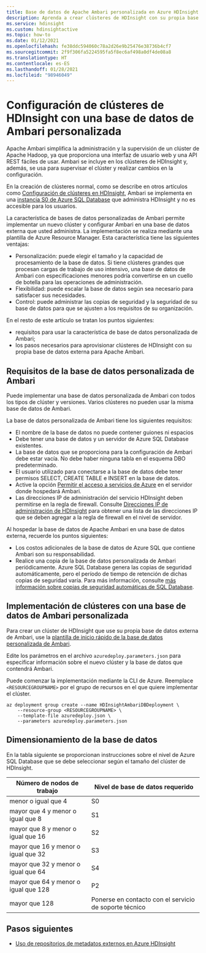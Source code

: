 ```yaml
---
title: Base de datos de Apache Ambari personalizada en Azure HDInsight
description: Aprenda a crear clústeres de HDInsight con su propia base de datos de Apache Ambari personalizada.
ms.service: hdinsight
ms.custom: hdinsightactive
ms.topic: how-to
ms.date: 01/12/2021
ms.openlocfilehash: fe38ddc594060c78a2d26e9b25476e38736b4cf7
ms.sourcegitcommit: 2f9f306fa5224595fa5f8ec6af498a0df4de08a8
ms.translationtype: HT
ms.contentlocale: es-ES
ms.lasthandoff: 01/28/2021
ms.locfileid: "98946049"
---
```

# <a name="set-up-hdinsight-clusters-with-a-custom-ambari-db"></a>Configuración de clústeres de HDInsight con una base de datos de Ambari personalizada

Apache Ambari simplifica la administración y la supervisión de un clúster de Apache Hadoop, ya que proporciona una interfaz de usuario web y una API REST fáciles de usar. Ambari se incluye en los clústeres de HDInsight y, además, se usa para supervisar el clúster y realizar cambios en la configuración.

En la creación de clústeres normal, como se describe en otros artículos como [Configuración de clústeres en HDInsight](hdinsight-hadoop-provision-linux-clusters.md), Ambari se implementa en una [instancia S0 de Azure SQL Database](../azure-sql/database/resource-limits-dtu-single-databases.md#standard-service-tier) que administra HDInsight y no es accesible para los usuarios.

La característica de bases de datos personalizadas de Ambari permite implementar un nuevo clúster y configurar Ambari en una base de datos externa que usted administra. La implementación se realiza mediante una plantilla de Azure Resource Manager. Esta característica tiene las siguientes ventajas:

- Personalización: puede elegir el tamaño y la capacidad de procesamiento de la base de datos. Si tiene clústeres grandes que procesan cargas de trabajo de uso intensivo, una base de datos de Ambari con especificaciones menores podría convertirse en un cuello de botella para las operaciones de administración.
- Flexibilidad: puede escalar la base de datos según sea necesario para satisfacer sus necesidades.
- Control: puede administrar las copias de seguridad y la seguridad de su base de datos para que se ajusten a los requisitos de su organización.

En el resto de este artículo se tratan los puntos siguientes:

- requisitos para usar la característica de base de datos personalizada de Ambari;
- los pasos necesarios para aprovisionar clústeres de HDInsight con su propia base de datos externa para Apache Ambari.

## <a name="custom-ambari-db-requirements"></a>Requisitos de la base de datos personalizada de Ambari

Puede implementar una base de datos personalizada de Ambari con todos los tipos de clúster y versiones. Varios clústeres no pueden usar la misma base de datos de Ambari.

La base de datos personalizada de Ambari tiene los siguientes requisitos:

- El nombre de la base de datos no puede contener guiones ni espacios
- Debe tener una base de datos y un servidor de Azure SQL Database existentes.
- La base de datos que se proporciona para la configuración de Ambari debe estar vacía. No debe haber ninguna tabla en el esquema DBO predeterminado.
- El usuario utilizado para conectarse a la base de datos debe tener permisos SELECT, CREATE TABLE e INSERT en la base de datos.
- Active la opción [Permitir el acceso a servicios de Azure](../azure-sql/database/vnet-service-endpoint-rule-overview.md#azure-portal-steps) en el servidor donde hospedará Ambari.
- Las direcciones IP de administración del servicio HDInsight deben permitirse en la regla de firewall. Consulte [Direcciones IP de administración de HDInsight](hdinsight-management-ip-addresses.md) para obtener una lista de las direcciones IP que se deben agregar a la regla de firewall en el nivel de servidor.

Al hospedar la base de datos de Apache Ambari en una base de datos externa, recuerde los puntos siguientes:

- Los costos adicionales de la base de datos de Azure SQL que contiene Ambari son su responsabilidad.
- Realice una copia de la base de datos personalizada de Ambari periódicamente. Azure SQL Database genera las copias de seguridad automáticamente, pero el período de tiempo de retención de dichas copias de seguridad varía. Para más información, consulte [más información sobre copias de seguridad automáticas de SQL Database](../azure-sql/database/automated-backups-overview.md).

## <a name="deploy-clusters-with-a-custom-ambari-db"></a>Implementación de clústeres con una base de datos de Ambari personalizada

Para crear un clúster de HDInsight que use su propia base de datos externa de Ambari, use la [plantilla de inicio rápido de la base de datos personalizada de Ambari](https://github.com/Azure/azure-quickstart-templates/tree/master/101-hdinsight-custom-ambari-db).

Edite los parámetros en el archivo `azuredeploy.parameters.json` para especificar información sobre el nuevo clúster y la base de datos que contendrá Ambari.

Puede comenzar la implementación mediante la CLI de Azure. Reemplace `<RESOURCEGROUPNAME>` por el grupo de recursos en el que quiere implementar el clúster.

```azurecli
az deployment group create --name HDInsightAmbariDBDeployment \
    --resource-group <RESOURCEGROUPNAME> \
    --template-file azuredeploy.json \
    --parameters azuredeploy.parameters.json
```

## <a name="database-sizing"></a>Dimensionamiento de la base de datos

En la tabla siguiente se proporcionan instrucciones sobre el nivel de Azure SQL Database que se debe seleccionar según el tamaño del clúster de HDInsight.

| Número de nodos de trabajo | Nivel de base de datos requerido |
|---|---|
| menor o igual que 4 | S0 |
| mayor que 4 y menor o igual que 8 | S1 |
| mayor que 8 y menor o igual que 16 | S2 |
| mayor que 16 y menor o igual que 32 | S3 |
| mayor que 32 y menor o igual que 64 | S4 |
| mayor que 64 y menor o igual que 128 | P2 |
| mayor que 128 | Ponerse en contacto con el servicio de soporte técnico |

## <a name="next-steps"></a>Pasos siguientes

- [Uso de repositorios de metadatos externos en Azure HDInsight](hdinsight-use-external-metadata-stores.md)

